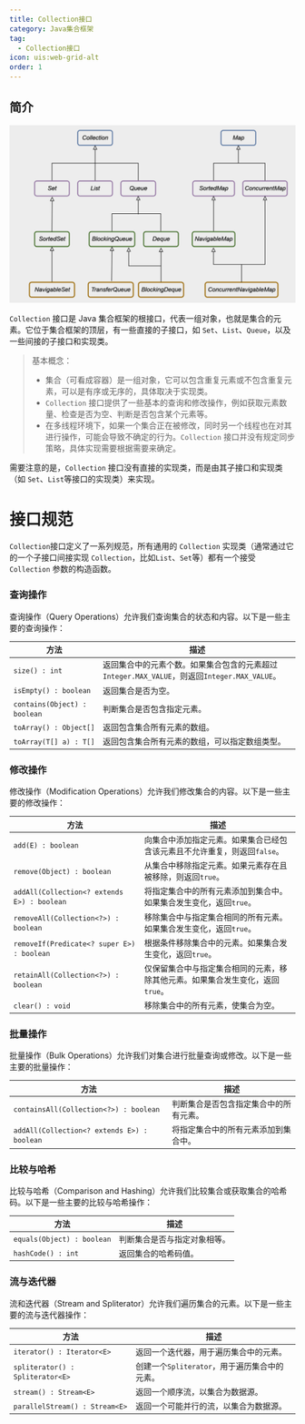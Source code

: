 ```yaml
---
title: Collection接口
category: Java集合框架
tag:
  - Collection接口
icon: uis:web-grid-alt
order: 1
---
```


## 简介

![Collection-Map.png](./images/JCF-01-1-Collection/Collection-Map.png)

`Collection` 接口是 Java 集合框架的根接口，代表一组对象，也就是集合的元素。它位于集合框架的顶层，有一些直接的子接口，如 `Set`、`List`、`Queue`，以及一些间接的子接口和实现类。

> 基本概念：
>
> - 集合（可看成容器）是一组对象，它可以包含重复元素或不包含重复元素，可以是有序或无序的，具体取决于实现类。
> - `Collection` 接口提供了一些基本的查询和修改操作，例如获取元素数量、检查是否为空、判断是否包含某个元素等。
> - 在多线程环境下，如果一个集合正在被修改，同时另一个线程也在对其进行操作，可能会导致不确定的行为。`Collection` 接口并没有规定同步策略，具体实现需要根据需要来确定。

需要注意的是，`Collection` 接口没有直接的实现类，而是由其子接口和实现类（如 `Set`、`List`等接口的实现类）来实现。

# 接口规范

`Collection`接口定义了一系列规范，所有通用的 `Collection` 实现类（通常通过它的一个子接口间接实现 `Collection`，比如`List`、`Set`等）都有一个接受 `Collection` 参数的构造函数。

### 查询操作

查询操作（Query Operations）允许我们查询集合的状态和内容。以下是一些主要的查询操作：

| 方法                         | 描述                                                                                         |
| ---------------------------- | -------------------------------------------------------------------------------------------- |
| `size() : int`               | 返回集合中的元素个数。如果集合包含的元素超过`Integer.MAX_VALUE`，则返回`Integer.MAX_VALUE`。 |
| `isEmpty() : boolean`        | 返回集合是否为空。                                                                           |
| `contains(Object) : boolean` | 判断集合是否包含指定元素。                                                                   |
| `toArray() : Object[]`       | 返回包含集合所有元素的数组。                                                                 |
| `toArray(T[] a) : T[]`       | 返回包含集合所有元素的数组，可以指定数组类型。                                               |

### 修改操作

修改操作（Modification Operations）允许我们修改集合的内容。以下是一些主要的修改操作：

| 方法                                        | 描述                                                                           |
| ------------------------------------------- | ------------------------------------------------------------------------------ |
| `add(E) : boolean`                          | 向集合中添加指定元素。如果集合已经包含该元素且不允许重复，则返回`false`。      |
| `remove(Object) : boolean`                  | 从集合中移除指定元素。如果元素存在且被移除，则返回`true`。                     |
| `addAll(Collection<? extends E>) : boolean` | 将指定集合中的所有元素添加到集合中。如果集合发生变化，返回`true`。             |
| `removeAll(Collection<?>) : boolean`        | 移除集合中与指定集合相同的所有元素。如果集合发生变化，返回`true`。             |
| `removeIf(Predicate<? super E>) : boolean`  | 根据条件移除集合中的元素。如果集合发生变化，返回`true`。                       |
| `retainAll(Collection<?>) : boolean`        | 仅保留集合中与指定集合相同的元素，移除其他元素。如果集合发生变化，返回`true`。 |
| `clear() : void`                            | 移除集合中的所有元素，使集合为空。                                             |

### 批量操作

批量操作（Bulk Operations）允许我们对集合进行批量查询或修改。以下是一些主要的批量操作：

| 方法                                        | 描述                                   |
| ------------------------------------------- | -------------------------------------- |
| `containsAll(Collection<?>) : boolean`      | 判断集合是否包含指定集合中的所有元素。 |
| `addAll(Collection<? extends E>) : boolean` | 将指定集合中的所有元素添加到集合中。   |

### 比较与哈希

比较与哈希（Comparison and Hashing）允许我们比较集合或获取集合的哈希码。以下是一些主要的比较与哈希操作：

| 方法                       | 描述                         |
| -------------------------- | ---------------------------- |
| `equals(Object) : boolean` | 判断集合是否与指定对象相等。 |
| `hashCode() : int`         | 返回集合的哈希码值。         |

### 流与迭代器

流和迭代器（Stream and Spliterator）允许我们遍历集合的元素。以下是一些主要的流与迭代器操作：

| 方法                             | 描述                                          |
| -------------------------------- | --------------------------------------------- |
| `iterator() : Iterator<E>`       | 返回一个迭代器，用于遍历集合中的元素。        |
| `spliterator() : Spliterator<E>` | 创建一个`Spliterator`，用于遍历集合中的元素。 |
| `stream() : Stream<E>`           | 返回一个顺序流，以集合为数据源。              |
| `parallelStream() : Stream<E>`   | 返回一个可能并行的流，以集合为数据源。        |